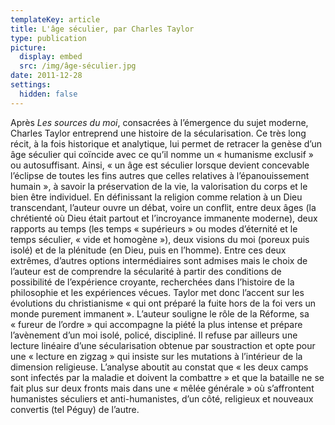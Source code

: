 ```yaml
---
templateKey: article
title: L'âge séculier, par Charles Taylor
type: publication
picture:
  display: embed
  src: /img/âge-séculier.jpg
date: 2011-12-28
settings:
  hidden: false
---
```

Après *Les sources du moi*, consacrées à l’émergence du sujet moderne, Charles Taylor entreprend une histoire de la sécularisation. Ce très long récit, à la fois historique et analytique, lui permet de retracer la genèse d’un âge séculier qui coïncide avec ce qu’il nomme un « humanisme exclusif » ou autosuffisant. Ainsi, « un âge est séculier lorsque devient concevable l’éclipse de toutes les fins autres que celles relatives à l’épanouissement humain », à savoir la préservation de la vie, la valorisation du corps et le bien être individuel. En définissant la religion comme relation à un Dieu transcendant, l’auteur ouvre un débat, voire un conflit, entre deux âges (la chrétienté où Dieu était partout et l’incroyance immanente moderne), deux rapports au temps (les temps « supérieurs » ou modes d’éternité et le temps séculier, « vide et homogène »), deux visions du moi (poreux puis isolé) et de la plénitude (en Dieu, puis en l’homme). Entre ces deux extrêmes, d’autres options intermédiaires sont admises mais le choix de l’auteur est de comprendre la sécularité à partir des conditions de possibilité de l’expérience croyante, recherchées dans l’histoire de la philosophie et les expériences vécues. Taylor met donc l’accent sur les évolutions du christianisme « qui ont préparé la fuite hors de la foi vers un monde purement immanent ». L’auteur souligne le rôle de la Réforme, sa « fureur de l’ordre » qui accompagne la piété la plus intense et prépare l’avènement d’un moi isolé, policé, discipliné. Il refuse par ailleurs une lecture linéaire d’une sécularisation obtenue par soustraction et opte pour une « lecture en zigzag » qui insiste sur les mutations à l’intérieur de la dimension religieuse. L’analyse aboutit au constat que « les deux camps sont infectés par la maladie et doivent la combattre » et que la bataille ne se fait plus sur deux fronts mais dans une « mêlée générale » où s’affrontent humanistes séculiers et anti-humanistes, d’un côté, religieux et nouveaux convertis (tel Péguy) de l’autre.